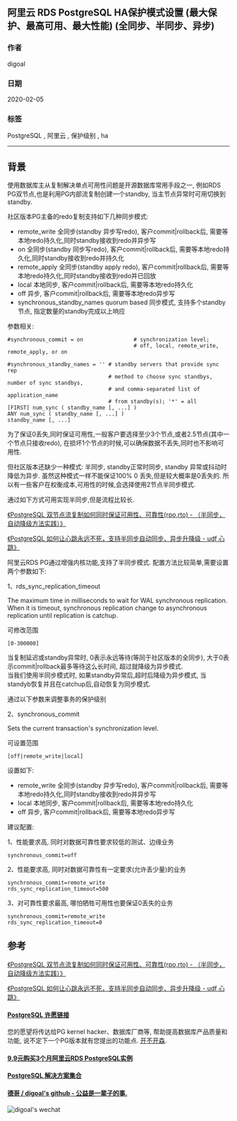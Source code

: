 ## 阿里云 RDS PostgreSQL HA保护模式设置 (最大保护、最高可用、最大性能) (全同步、半同步、异步)  
      
### 作者              
digoal                                                             
                          
### 日期                                                                                                                 
2020-02-05                                                
                   
### 标签                               
PostgreSQL , 阿里云 , 保护级别 , ha    
          
----    
           
## 背景      
使用数据库主从复制解决单点可用性问题是开源数据库常用手段之一, 例如RDS PG双节点,也是利用PG内部流复制创建一个standby, 当主节点异常时可用切换到standby.   
  
社区版本PG主备的redo复制支持如下几种同步模式:  
  
- remote_write 全同步(standby 异步写redo), 客户commit|rollback后, 需要等本地redo持久化,同时standby接收到redo并异步写   
- on 全同步(standby 同步写redo), 客户commit|rollback后, 需要等本地redo持久化,同时standby接收到redo并持久化   
- remote_apply 全同步(standby apply redo), 客户commit|rollback后, 需要等本地redo持久化,同时standby接收到redo并已回放   
- local 本地同步, 客户commit|rollback后, 需要等本地redo持久化   
- off 异步, 客户commit|rollback后, 需要等本地redo异步写   
- synchronous_standby_names quorum based 同步模式, 支持多个standby节点, 指定数量的standby完成以上响应  
  
参数相关:  
  
```  
#synchronous_commit = on                # synchronization level;  
                                        # off, local, remote_write, remote_apply, or on  
  
#synchronous_standby_names = '' # standby servers that provide sync rep  
                                # method to choose sync standbys, number of sync standbys,  
                                # and comma-separated list of application_name  
                                # from standby(s); '*' = all  
[FIRST] num_sync ( standby_name [, ...] )  
ANY num_sync ( standby_name [, ...] )  
standby_name [, ...]  
```  
  
为了保证0丢失,同时保证可用性,一般客户要选择至少3个节点,或者2.5节点(其中一个节点只接收redo), 在损坏1个节点的时候,可以确保数据不丢失,同时也不影响可用性.   
  
但社区版本还缺少一种模式: 半同步, standby正常时同步, standby 异常或抖动时降低为异步.  虽然这种模式一样不能保证100% 0 丢失,但是较大概率是0丢失的.  所以有一些客户在权衡成本,可用性的时候,会选择使用2节点半同步模式.  
  
通过如下方式可用实现半同步,但是流程比较长.  
  
[《PostgreSQL 双节点流复制如何同时保证可用性、可靠性(rpo,rto) - （半同步，自动降级方法实践）》](../201901/20190127_01.md)    
  
[《PostgreSQL 如何让心跳永远不死，支持半同步自动同步、异步升降级 - udf 心跳》](../201901/20190130_01.md)    
  
阿里云RDS PG通过增强内核功能,支持了半同步模式. 配置方法比较简单,需要设置两个参数如下:   
  
1、rds_sync_replication_timeout  
  
The maximum time in milliseconds to wait for WAL synchronous replication. When it is timeout, synchronous replication change to asynchronous replication until replication is catchup.  
	  
可修改范围  
  
```  
[0-300000]	  
```  
  
当复制延迟或standby异常时, 0表示永远等待(等同于社区版本的全同步), 大于0表示commit|rollback最多等待这么长时间, 超过就降级为异步模式.   
当我们使用半同步模式时, 如果standby异常后,超时后降级为异步模式, 当standyb恢复并且在catchup后,自动恢复为同步模式.   
  
通过以下参数来调整事务的保护级别  
  
2、synchronous_commit	  
  
Sets the current transaction's synchronization level.  
  
可设置范围  
  
```  
[off|remote_write|local]  
```  
  
设置如下:  
  
- remote_write 全同步(standby 异步写redo), 客户commit|rollback后, 需要等本地redo持久化,同时standby接收到redo并异步写   
- local 本地同步, 客户commit|rollback后, 需要等本地redo持久化   
- off 异步, 客户commit|rollback后, 需要等本地redo异步写   
  
建议配置:  
  
1、性能要求高, 同时对数据可靠性要求较低的测试、边缘业务  
  
```  
synchronous_commit=off  
```  
  
2、性能要求高, 同时对数据可靠性有一定要求(允许丢少量)的业务  
  
```  
synchronous_commit=remote_write  
rds_sync_replication_timeout=500  
```  
  
3、对可靠性要求最高, 哪怕牺牲可用性也要保证0丢失的业务  
  
```  
synchronous_commit=remote_write  
rds_sync_replication_timeout=0  
```  
  
  
  
## 参考  
  
[《PostgreSQL 双节点流复制如何同时保证可用性、可靠性(rpo,rto) - （半同步，自动降级方法实践）》](../201901/20190127_01.md)    
  
[《PostgreSQL 如何让心跳永远不死，支持半同步自动同步、异步升降级 - udf 心跳》](../201901/20190130_01.md)    
  
  
  
  
  
  
  
  
  
  
  
  
  
  
  
  
  
  
  
  
  
  
  
  
  
  
  
  
  
  
  
  
  
  
  
  
  
  
  
  
  
  
  
  
#### [PostgreSQL 许愿链接](https://github.com/digoal/blog/issues/76 "269ac3d1c492e938c0191101c7238216")
您的愿望将传达给PG kernel hacker、数据库厂商等, 帮助提高数据库产品质量和功能, 说不定下一个PG版本就有您提出的功能点. [开不开森](https://github.com/digoal/blog/issues/76 "269ac3d1c492e938c0191101c7238216").  
  
  
#### [9.9元购买3个月阿里云RDS PostgreSQL实例](https://www.aliyun.com/database/postgresqlactivity "57258f76c37864c6e6d23383d05714ea")
  
  
#### [PostgreSQL 解决方案集合](https://yq.aliyun.com/topic/118 "40cff096e9ed7122c512b35d8561d9c8")
  
  
#### [德哥 / digoal's github - 公益是一辈子的事.](https://github.com/digoal/blog/blob/master/README.md "22709685feb7cab07d30f30387f0a9ae")
  
  
![digoal's wechat](../pic/digoal_weixin.jpg "f7ad92eeba24523fd47a6e1a0e691b59")
  
